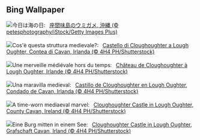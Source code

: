 ## Bing Wallpaper
![](https://www.bing.com/th?id=OHR.MarineDay2023_JA-JP7484364460_UHD.jpg&w=1000)今日は海の日:&nbsp;&ensp;[座間味島のウミガメ, 沖縄 (© petesphotography/iStock/Getty Images Plus)](https://www.bing.com/th?id=OHR.MarineDay2023_JA-JP7484364460_UHD.jpg)
<br><br/>
![](https://www.bing.com/th?id=OHR.CavanCastle_IT-IT1212756093_UHD.jpg&w=1000)Cos'è questa struttura medievale?:&nbsp;&ensp;[Castello di Cloughoughter a Lough Oughter, Contea di Cavan, Irlanda (© 4H4 PH/Shutterstock)](https://www.bing.com/th?id=OHR.CavanCastle_IT-IT1212756093_UHD.jpg)
<br><br/>
![](https://www.bing.com/th?id=OHR.CavanCastle_FR-FR1987421651_UHD.jpg&w=1000)Une merveille médiévale hors du temps:&nbsp;&ensp;[Château de Cloughoughter à Lough Oughter, Irlande (© 4H4 PH/Shutterstock)](https://www.bing.com/th?id=OHR.CavanCastle_FR-FR1987421651_UHD.jpg)
<br><br/>
![](https://www.bing.com/th?id=OHR.CavanCastle_ES-ES3384324350_UHD.jpg&w=1000)Una maravilla medieval:&nbsp;&ensp;[Castillo de Cloughoughter en Lough Oughter, Condado de Cavan, Irlanda (© 4H4 PH/Shutterstock)](https://www.bing.com/th?id=OHR.CavanCastle_ES-ES3384324350_UHD.jpg)
<br><br/>
![](https://www.bing.com/th?id=OHR.CavanCastle_EN-GB6074228510_UHD.jpg&w=1000)A time-worn mediaeval marvel:&nbsp;&ensp;[Cloughoughter Castle in Lough Oughter, County Cavan, Ireland (© 4H4 PH/Shutterstock)](https://www.bing.com/th?id=OHR.CavanCastle_EN-GB6074228510_UHD.jpg)
<br><br/>
![](https://www.bing.com/th?id=OHR.CavanCastle_DE-DE6494327966_UHD.jpg&w=1000)Eine Burg mitten in einem See:&nbsp;&ensp;[Cloughoughter Castle in Lough Oughter, Grafschaft Cavan, Irland (© 4H4 PH/Shutterstock)](https://www.bing.com/th?id=OHR.CavanCastle_DE-DE6494327966_UHD.jpg)
<br><br/>
